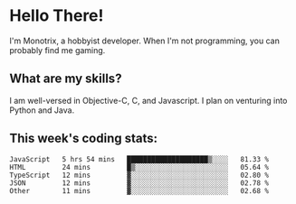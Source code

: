 # Hello There!  
I'm Monotrix, a hobbyist developer. When I'm not programming, you can probably find me gaming.    

## What are my skills?  
I am well-versed in Objective-C, C, and Javascript. I plan on venturing into Python and Java.    

## This week's coding stats:
<!--START_SECTION:waka-->
```text
JavaScript   5 hrs 54 mins   ████████████████████▒░░░░   81.33 % 
HTML         24 mins         █▒░░░░░░░░░░░░░░░░░░░░░░░   05.64 % 
TypeScript   12 mins         ▓░░░░░░░░░░░░░░░░░░░░░░░░   02.80 % 
JSON         12 mins         ▓░░░░░░░░░░░░░░░░░░░░░░░░   02.78 % 
Other        11 mins         ▓░░░░░░░░░░░░░░░░░░░░░░░░   02.68 % 
```
<!--END_SECTION:waka-->
